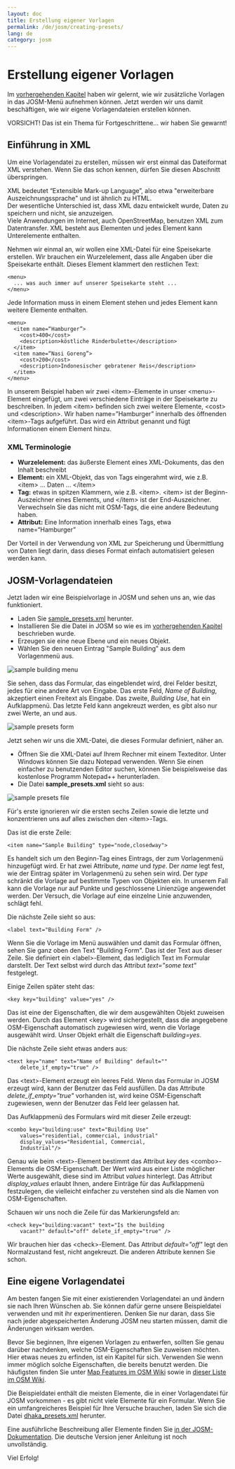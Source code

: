 ```yaml
---
layout: doc
title: Erstellung eigener Vorlagen
permalink: /de/josm/creating-presets/
lang: de
category: josm
---
```


Erstellung eigener Vorlagen
===========================


Im [vorhergehenden Kapitel](/de/editing/josm-presets) haben wir gelernt, wie wir zusätzliche Vorlagen
in das JOSM-Menü aufnehmen können. Jetzt werden wir uns damit beschäftigen, wie wir eigene 
Vorlagendateien erstellen können.

VORSICHT! Das ist ein Thema für Fortgeschrittene... wir haben Sie gewarnt!

Einführung in XML
-----------------
Um eine Vorlagendatei zu erstellen, müssen wir erst einmal das Dateiformat XML verstehen. Wenn Sie das schon
kennen, dürfen Sie diesen Abschnitt überspringen.

XML bedeutet “Extensible Mark-up Language”, also etwa "erweiterbare Auszeichnungssprache" und ist ähnlich zu HTML.  
Der wesentliche Unterschied ist, dass XML dazu entwickelt wurde, Daten zu speichern und nicht, sie anzuzeigen.  
Viele Anwendungen im Internet, auch OpenStreetMap, benutzen XML zum Datentransfer. XML besteht aus Elementen und
jedes Element kann Unterelemente enthalten.  

Nehmen wir einmal an, wir wollen eine XML-Datei für eine Speisekarte
erstellen. Wir brauchen ein Wurzelelement, dass alle Angaben über die Speisekarte enthält. Dieses Element klammert
den restlichen Text:

	<menu>
      ... was auch immer auf unserer Speisekarte steht ...
	</menu>

Jede Information muss in einem Element stehen und jedes Element kann weitere Elemente enthalten.

  	<menu>
	  <item name=“Hamburger”>
		<cost>400</cost>
		<description>köstliche Rinderbulette</description>
	  </item>
	  <item name=“Nasi Goreng”>
		<cost>200</cost>
		<description>Indonesischer gebratener Reis</description>
	  </item>
  	</menu>

In unserem Beispiel haben wir zwei &lt;item&gt;-Elemente in unser &lt;menu&gt;-Element eingefügt, um zwei
verschiedene Einträge in der Speisekarte zu beschreiben. In jedem &lt;item&gt; befinden sich zwei weitere 
Elemente, &lt;cost&gt; und &lt;description&gt;.  Wir haben name=”Hamburger” innerhalb des öffnenden 
&lt;item&gt;-Tags aufgeführt. Das wird ein Attribut genannt und fügt Informationen einem Element hinzu.


### XML Terminologie
-	**Wurzelelement:** das äußerste Element eines XML-Dokuments, das den Inhalt beschreibt
-	**Element:** ein XML-Objekt, das von Tags eingerahmt wird, wie z.B. &lt;item&gt; ... Daten ... &lt;/item&gt;
-	**Tag:** etwas in spitzen Klammern, wie z.B. &lt;item&gt;.  &lt;item&gt; ist der
	Beginn-Auszeichner eines Elements, und &lt;/item&gt; ist der End-Auszeichner. Verwechseln Sie das
	nicht mit OSM-Tags, die eine andere Bedeutung haben.
-	**Attribut:** Eine Information innerhalb eines Tags, etwa name=“Hamburger”

Der Vorteil in der Verwendung von XML zur Speicherung und Übermittlung von Daten liegt darin, dass dieses Format
einfach automatisiert gelesen werden kann.


JOSM-Vorlagendateien
--------------------
Jetzt laden wir eine Beispielvorlage in JOSM und sehen uns an, wie das funktioniert.

-	Laden Sie [sample_presets.xml](/files/sample_presets.xml) herunter.
-	Installieren Sie die Datei in JOSM so wie es im [vorhergehenden Kapitel](/de/editing/josm-presets) beschrieben wurde.
-	Erzeugen sie eine neue Ebene und ein neues Objekt.
-	Wählen Sie den neuen Eintrag "Sample Building" aus dem Vorlagenmenü aus.

![sample building menu][]

Sie sehen, dass das Formular, das eingeblendet wird, drei Felder besitzt, jedes für eine andere Art von Eingabe. 
Das erste Feld, *Name of Building*, akzeptiert einen Freitext als Eingabe. Das zweite, *Building Use*, hat ein Aufklappmenü.
Das letzte Feld kann angekreuzt werden, es gibt also nur zwei Werte, an und aus.

![sample presets form][]

Jetzt sehen wir uns die XML-Datei, die dieses Formular definiert, näher an.

-	Öffnen Sie die XML-Datei auf Ihrem Rechner mit einem Texteditor. Unter Windows können Sie dazu Notepad verwenden. Wenn Sie einen einfacher zu benutzenden Editor suchen, können Sie beispielsweise das kostenlose Programm  Notepad++ herunterladen.
-	Die Datei **sample_presets.xml** sieht so aus:

![sample presets file][]

Für's erste ignorieren wir die ersten sechs Zeilen sowie die letzte und konzentrieren uns auf alles zwischen den
&lt;item&gt;-Tags.

Das ist die erste Zeile:

	<item name="Sample Building" type="node,closedway">

Es handelt sich um den Beginn-Tag eines Eintrags, der zum Vorlagenmenü hinzugefügt wird. Er hat zwei Attribute, *name* und *type*. Der *name* legt fest, wie der Eintrag später im Vorlagenmenü zu sehen sein wird. Der *type* schränkt die Vorlage auf bestimmte Typen von Objekten ein. In unserem Fall kann die Vorlage nur auf Punkte und geschlossene Linienzüge angewendet werden. Der Versuch, die Vorlage auf eine einzelne Linie anzuwenden, schlägt fehl.

Die nächste Zeile sieht so aus:

	<label text="Building Form" />

Wenn Sie die Vorlage im Menü auswählen und damit das Formular öffnen, sehen Sie ganz oben den Text "Building Form". Das ist der Text aus dieser Zeile. Sie definiert ein &lt;label&gt;-Element, das lediglich Text im Formular darstellt. Der Text selbst wird durch das Attribut *text="some text"* festgelegt.

Einige Zeilen später steht das:

	<key key="building" value="yes" />

Das ist eine der Eigenschaften, die wir dem ausgewählten Objekt zuweisen werden. Durch das Element &lt;key&gt; wird sichergestellt, dass die angegebene OSM-Eigenschaft automatisch zugewiesen wird, wenn die Vorlage ausgewählt wird. Unser Objekt erhält die Eigenschaft *building=yes*.

Die nächste Zeile sieht etwas anders aus:

	<text key="name" text="Name of Building" default=""
		delete_if_empty="true" />

Das &lt;text&gt;-Element erzeugt ein leeres Feld. Wenn das Formular in JOSM erzeugt wird, kann der Benutzer das Feld ausfüllen. Da das Attribute *delete_if_empty="true"* vorhanden ist, wird keine OSM-Eigenschaft zugewiesen, wenn der Benutzer das Feld leer gelassen hat.

Das Aufklappmenü des Formulars wird mit dieser Zeile erzeugt:

	<combo key="building:use" text="Building Use"
		values="residential, commercial, industrial"
		display_values="Residential, Commercial,
		Industrial"/>

Genau wie beim &lt;text&gt;-Element bestimmt das Attribut *key* des &lt;combo&gt;-Elements die OSM-Eigenschaft. Der Wert wird aus einer Liste möglicher Werte ausgewählt, diese sind im Attribut *values* hinterlegt. Das Attribut *display_values* erlaubt Ihnen, andere Einträge für das Aufklappmenü festzulegen, die vielleicht einfacher zu verstehen sind als die Namen von OSM-Eigenschaften.

Schauen wir uns noch die Zeile für das Markierungsfeld an:

	<check key="building:vacant" text="Is the building
		vacant?" default="off" delete_if_empty="true" />

Wir brauchen hier das &lt;check&gt;-Element. Das Attribut *default="off"* legt den Normalzustand fest, nicht angekreuzt. Die anderen Attribute kennen Sie schon.

Eine eigene Vorlagendatei
-------------------------

Am besten fangen Sie mit einer existierenden Vorlagendatei an und ändern sie nach Ihren Wünschen ab. Sie können dafür gerne unsere Beispieldatei verwenden und mit ihr experimentieren. Denken Sie nur daran, dass Sie nach jeder abgespeicherten Änderung JOSM neu starten müssen, damit die Änderungen wirksam werden.

Bevor Sie beginnen, Ihre eigenen Vorlagen zu entwerfen, sollten Sie genau darüber nachdenken, welche OSM-Eigenschaften Sie zuweisen möchten. Hier etwas neues zu erfinden, ist ein Kapitel für sich. Verwenden Sie wenn immer möglich solche Eigenschaften, die bereits benutzt werden. Die häufigsten finden Sie unter [Map Features im OSM Wiki](http://wiki.openstreetmap.org/wiki/DE:Map_Features) sowie in [dieser Liste im OSM Wiki](http://wiki.openstreetmap.org/wiki/DE:Howto_Map_A).

Die Beispieldatei enthält die meisten Elemente, die in einer Vorlagendatei für JOSM vorkommen - es gibt nicht viele Elemente für ein Formular. Wenn Sie ein umfangreicheres Beispiel für Ihre Versuche brauchen, laden Sie sich die Datei [dhaka_presets.xml](/files/dhaka_presets.xml) herunter.

Eine ausführliche Beschreibung aller Elemente finden Sie [in der JOSM-Dokumentation](http://josm.openstreetmap.de/wiki/TaggingPresets). Die deutsche Version jener Anleitung ist noch unvollständig.

Viel Erfolg!


[sample building menu]: /images/josm/sample-building-menu.png
[sample presets form]: /images/josm/sample-presets-form.png
[sample presets file]: /images/josm/sample-presets-file.png
